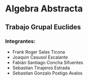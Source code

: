 # Algebra Abstracta
## Trabajo Grupal Euclides
### Integrantes:
- Frank Roger Salas Ticona
- Joaquin Casusol Escalante
- Fabián Santiago Concha Sifuentes
- Sebastian Tinajeros Estrada
- Sebastian Gonzalo Postigo Avalos
